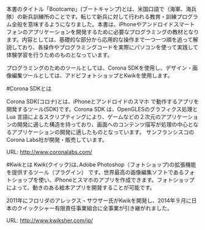 本書のタイトル「Bootcamp」(ブートキャンプ)とは、米国口語で（海軍、海兵隊）の新兵訓練所のことです。転じて新兵に対して行われる教育・訓練プログラム全般を意味するようになりました。本書は、iPhoneやアンドロイドスマートフォンのアプリケーションを開発するために必要なプログラミングの教材となります。内容としては、基礎的な部分から応用的な操作まで一つ一つ順を追って解説しており、各操作やプログラミングコードを実際にパソコンを使って実践して体験学習を行うためのものとなっています。

プログラミングのためのツールとしては、Corona SDKを使用し、デザイン・画像編集ツールとしては、アドビフォトショップとKwikを使用します。

#Corona SDKとは

Corona SDK(コロナ)とは、iPhoneとアンドロイドのスマホ で動作するアプリを開発するツール(SDK)です。Corona SDK は、OpenGLESのグラフィクス処理とLua 言語によるスクリプティングにより、ゲームなどの２次元のアプリケーションの開発に適した構造を持っており、画面へのコンテンツ描写が処理の中心となるアプリケーションの開発に適したものとなっています。
サンフランシスコのCorona Labs社が開発・販売しています。

URL: http://www.coronalabs.com/

#Kwikとは
Kwik(クイック)は､Adobe Photoshop（フォトショップ)の拡張機能を提供するツール（プラグイン） です。世界最高の画像編集ソフトであるフォトショップを使い、iPhoneとスマホのアプリを作成できます。フォトショップによって、動きのある絵本アプリを開発することが可能です。

2011年にフロリダのアレックス・サウザー氏がKwikを開発し、2014年９月に日本のクイックシャー有限責任事業組合に全事業が引き継がれました。

URL: http://www.kwiksher.com/jp/

